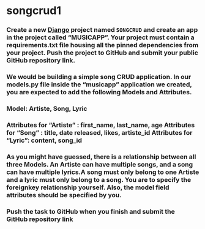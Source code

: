 # songcrud1 

### Create a new [Django](https://www.djangoproject.com/) project named `SONGCRUD` and create an app in the project called “MUSICAPP”. Your project must contain a requirements.txt file housing all the pinned dependencies from your project. Push the project to GitHub and submit your public GitHub repository link.

### We would be building a simple song CRUD application. In our models.py file inside the “musicapp” application we created, you are expected to add the following Models and Attributes. 
### Model: Artiste, Song, Lyric
### Attributes for “Artiste” : first_name, last_name, age Attributes for “Song” : title, date released, likes, artiste_id Attributes for “Lyric”: content, song_id
### As you might have guessed, there is a relationship between all three Models. An Artiste can have multiple songs, and a song can have multiple lyrics.A song must only belong to one Artiste and a lyric must only belong to a song. You are to specify the foreignkey relationship yourself. Also, the model field attributes should be specified by you. 
### Push the task to GitHub when you finish and submit the GitHub repository link
 



